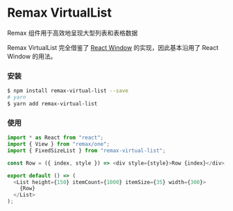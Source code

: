 # Remax VirtualList

Remax 组件用于高效地呈现大型列表和表格数据

Remax VirtualList 完全借鉴了 [React Window](https://github.com/bvaughn/react-window) 的实现，因此基本沿用了 React Window 的用法。

### 安装

```bash
$ npm install remax-virtual-list --save
# yarn
$ yarn add remax-virtual-list
```

### 使用

```typescript
import * as React from "react";
import { View } from "remax/one";
import { FixedSizeList } from "remax-virtual-list";

const Row = ({ index, style }) => <div style={style}>Row {index}</div>;

export default () => (
  <List height={150} itemCount={1000} itemSize={35} width={300}>
    {Row}
  </List>
);
```
